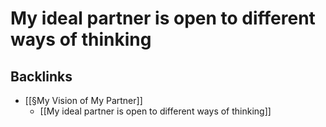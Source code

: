# My ideal partner is open to different ways of thinking

## Backlinks
* [[§My Vision of My Partner]]
	* [[My ideal partner is open to different ways of thinking]]

<!-- {BearID:08A3D45D-89B8-4AA2-99C8-BB7EEF8C4BCC-19753-00001E77590BAB7C} -->
